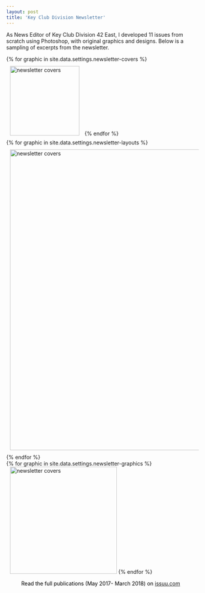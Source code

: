 ```yaml
---
layout: post
title: 'Key Club Division Newsletter'
---
```


As News Editor of Key Club Division 42 East, I developed 11 issues from scratch using <a style="font-weight: 400">Photoshop</a>, with original graphics and designs. Below is a sampling of excerpts from the newsletter.

<div class="flex-container">
    {% for graphic in site.data.settings.newsletter-covers %}
        <img style="width: 185px; margin: 10px" src="{{ site.baseurl }}/assets/img/projects/key-club-newsletter/{{ graphic.file }}" alt="newsletter covers">
    {% endfor %}
</div>
<div>
    {% for graphic in site.data.settings.newsletter-layouts %}
        <img style="width: 800px; margin: 10px" src="{{ site.baseurl }}/assets/img/projects/key-club-newsletter/{{ graphic.file }}" alt="newsletter covers">
    {% endfor %}
</div>
<div style="align-content: center">
    {% for graphic in site.data.settings.newsletter-graphics %}
        <img style="width: 285px; margin-left: 10px; margin-right: 0;" src="{{ site.baseurl }}/assets/img/projects/key-club-newsletter/{{ graphic.file }}" alt="newsletter covers">
    {% endfor %}
</div>
<a></a>
<p style="text-align: center; color: black; size: 10px">Read the full publications (May 2017- March 2018) on <a href="https://issuu.com/d42enarwhals/docs/d42e_dnews_12_1718">issuu.com</a></p>